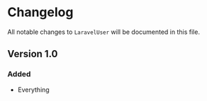 # Changelog

All notable changes to `LaravelUser` will be documented in this file.

## Version 1.0

### Added
- Everything
